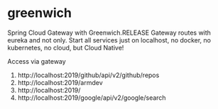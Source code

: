 # greenwich
Spring Cloud Gateway with Greenwich.RELEASE
Gateway routes with eureka and not only.
Start all services just on localhost, no docker, no kubernetes, no cloud, but Cloud Native!

Access via gateway

1. http://localhost:2019/github/api/v2/github/repos
2. http://localhost:2019/armdev
3. http://localhost:2019/
4. http://localhost:2019/google/api/v2/google/search


